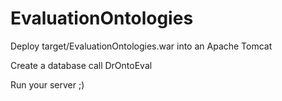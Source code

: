 # EvaluationOntologies
Deploy target/EvaluationOntologies.war into an Apache Tomcat

Create a database call DrOntoEval

Run your server ;)
